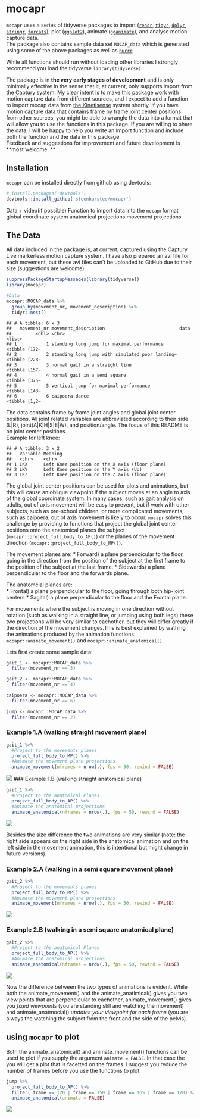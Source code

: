 mocapr
================

<!-- README.md is generated from README.Rmd. Please edit that file -->

`mocapr` uses a series of tidyverse packages to import
([`readr`](https://github.com/tidyverse/readr),
[`tidyr`](https://github.com/tidyverse/tidyr),
[`dplyr`](https://github.com/tidyverse/dplyr),
[`stringr`](https://github.com/tidyverse/stringr),
[`forcats`](https://github.com/tidyverse/forcats)), plot
([`ggplot2`](https://github.com/tidyverse/ggplot2)), animate
([`gganimate`](https://github.com/thomasp85/gganimate)), and analyse
motion capture data.  
The package also contains sample data set `MOCAP_data` which is
generated using some of the above packages as well as
[`purrr`](https://github.com/tidyverse/purrr).

While all functions should run without loading other libraries I
strongly recommend you load the tidyverse `library(tidyverse)`.

The package is in **the very early stages of development** and is only
minimally effective in the sense that it, at current, only supports
import from [the Captury](http://thecaptury.com/) system. My clear
intent is to make this package work with motion capture data from
different sources, and I expect to add a function to import mocap data
from [the Kinetisense](https://kinetisense.com/) system shortly. If you
have motion capture data that contains frame by frame joint center
positions from other sources, you might be able to wrangle the data into
a format that will allow you to use the functions in this package. If
you are willing to share the data, I will be happy to help you write an
import function and include both the function and the data in this
package.  
Feedback and suggestions for improvement and future development is
**most welcome. **

## Installation

`mocapr` can be installed directly from github using devtools:

``` r
# install.packages('devtools')
devtools::install_github('steenharsted/mocapr')
```

Data + video(if possible) Function to import data into the
`mocapr`format global coordinate system anatomical projections movement
projections

## The Data

All data included in the package is, at current, captured using the
Captury Live markerless motion capture system. I have also prepared an
avi file for each movement, but these avi files can’t be uploaded to
GitHub due to their size (suggestions are welcome).

``` r
suppressPackageStartupMessages(library(tidyverse))
library(mocapr)

#Data
mocapr::MOCAP_data %>% 
  group_by(movement_nr, movement_description) %>% 
  tidyr::nest()
```

    ## # A tibble: 6 x 3
    ##   movement_nr movement_description                            data         
    ##         <dbl> <chr>                                           <list>       
    ## 1           1 standing long jump for maximal performance      <tibble [172~
    ## 2           2 standing long jump with simulated poor landing~ <tibble [228~
    ## 3           3 normal gait in a straight line                  <tibble [157~
    ## 4           4 normal gait in a semi square                    <tibble [375~
    ## 5           5 vertical jump for maximal performance           <tibble [143~
    ## 6           6 caipoera dance                                  <tibble [1,2~

The data contains frame by frame joint angles and global joint center
positions. All joint related variables are abbreviated according to
their side (L|R), joint(A|K|H|S|E|W), and position/angle. The focus of
this README is on joint center positions.  
Example for left knee:

    ## # A tibble: 3 x 2
    ##   Variable Meaning                                       
    ##   <chr>    <chr>                                         
    ## 1 LKX      Left Knee position on the X axis (floor plane)
    ## 2 LKY      Left Knee position on the Y axis (Up)         
    ## 3 LKZ      Left Knee position on the Z axis (floor plane)

The global joint center positions can be used for plots and animations,
but this will cause an oblique viewpoint if the subject moves at an
angle to axis of the global coordinate system. In many cases, such as
gait analysis on adults, out of axis movement will be easy to prevent,
but if work with other subjects, such as pre-school children, or more
complicated movements, such as caipoera, out of axis movement is likely
to occur. `mocapr` solves this challenge by providing to functions that
project the global joint center positions onto the anatomical planes the
subject (`mocapr::project_full_body_to_AP()`) or the planes of the
movement direction (`mocapr::project_full_body_to_MP()`).

The movement planes are: \* Forward) a plane perpendicular to the floor,
going in the direction from the position of the subject at the first
frame to the position of the subject at the last frame. \* Sidewards) a
plane perpendicular to the floor and the forwards plane.

The anatomcial planes are:  
\* Frontal) a plane perpendicular to the floor, going through both
hip-joint centers \* Sagital) a plane perpendicular to the floor and the
Frontal plane.

For movements where the subject is moving in one direction without
rotation (such as walking in a straight line, or jumping using both
legs) these two projections will be very similar to eachother, but they
will differ greatly if the direction of the movement changes.This is
best explained by wathing the animations produced by the animation
functions `mocapr::animate_movement()` and
`mocapr::animate_anatomical()`.

Lets first create some sample data:

``` r
gait_1 <- mocapr::MOCAP_data %>%
  filter(movement_nr == 3)

gait_2 <- mocapr::MOCAP_data %>%
  filter(movement_nr == 4)

caipoera <- mocapr::MOCAP_data %>% 
  filter(movement_nr == 6)

jump <- mocapr::MOCAP_data %>% 
  filter(movement_nr == 2)
```

### Example 1.A (walking straight movement plane)

``` r
gait_1 %>%
  #Project to the movements planes
  project_full_body_to_MP() %>%
  #Animate the movement plane projections
  animate_movement(nframes = nrow(.), fps = 50, rewind = FALSE)
```

![](README_files/figure-gfm/walking_straight_MP-1.gif)<!-- --> \#\#\#
Example 1.B (walking straight anatomical plane)

``` r
gait_1 %>% 
  #Project to the anatomical Planes 
  project_full_body_to_AP() %>% 
  #Animate the anatomical projections
  animate_anatomical(nframes = nrow(.), fps = 50, rewind = FALSE)
```

![](README_files/figure-gfm/walking_straight_AP-1.gif)<!-- -->

Besides the size difference the two animations are very similar (note:
the right side appears on the right side in the anatomical animation and
on the left side in the movement animation, this is intentional but
might change in future versions).

### Example 2.A (walking in a semi square movement plane)

``` r
gait_2 %>%
  #Project to the movements planes
  project_full_body_to_MP() %>%
  #Animate the movement plane projections
  animate_movement(nframes = nrow(.), fps = 50, rewind = FALSE)
```

![](README_files/figure-gfm/walking_square_MP-1.gif)<!-- -->

### Example 2.B (walking in a semi square anatomical plane)

``` r
gait_2 %>% 
  #Project to the anatomical Planes 
  project_full_body_to_AP() %>% 
  #Animate the anatomical projections
  animate_anatomical(nframes = nrow(.), fps = 50, rewind = FALSE)
```

![](README_files/figure-gfm/walking_square_AP-1.gif)<!-- -->

Now the difference between the two types of animations is evident. While
both the animate\_movement() and the animate\_anatimical() gives you two
view points that are perpendicular to eachother, animate\_movement()
gives you *fixed viewpoints* (you are standing still and watching the
movement) and animate\_anatmocial() *updates your viewpoint for each
frame* (you are always the watching the subject from the front and the
side of the pelvis).

## using `mocapr` to plot

Both the animate\_anatomical() and animate\_movement() functions can be
used to plot if you supply the argument `animate = FALSE`. In that case
the you will get a plot that is facetted on the frames. I suggest you
reduce the number of frames before you use the functions to plot.

``` r
jump %>% 
  project_full_body_to_AP() %>% 
  filter( frame == 120 | frame == 150 | frame == 165 | frame == 170) %>% 
  animate_anatomical(animate = FALSE)
```

![](README_files/figure-gfm/unnamed-chunk-2-1.png)<!-- -->
